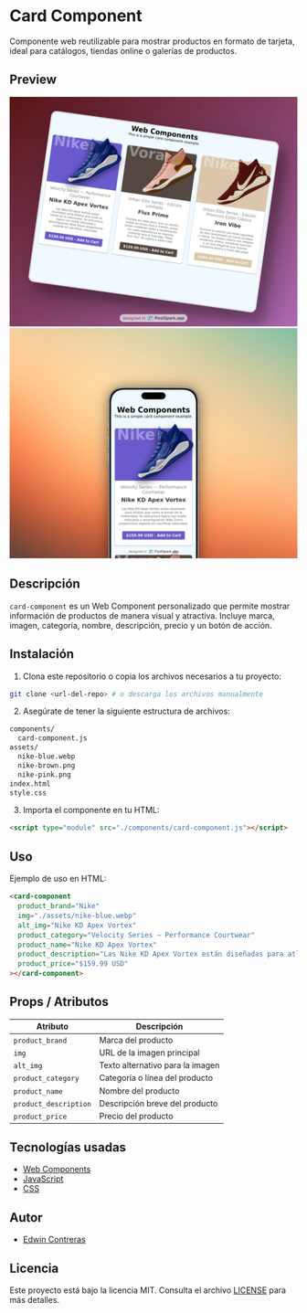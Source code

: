 # Card Component

Componente web reutilizable para mostrar productos en formato de tarjeta, ideal para catálogos, tiendas online o galerías de productos.

## Preview

![Card Component Preview](./assets/mockups-web.webp)
![Card Component Preview](./assets/mockups-mobile.webp)

## Descripción

`card-component` es un Web Component personalizado que permite mostrar información de productos de manera visual y atractiva. Incluye marca, imagen, categoría, nombre, descripción, precio y un botón de acción.

## Instalación

1. Clona este repositorio o copia los archivos necesarios a tu proyecto:

```bash
git clone <url-del-repo> # o descarga los archivos manualmente
```

2. Asegúrate de tener la siguiente estructura de archivos:

```
components/
  card-component.js
assets/
  nike-blue.webp
  nike-brown.png
  nike-pink.png
index.html
style.css
```

3. Importa el componente en tu HTML:

```html
<script type="module" src="./components/card-component.js"></script>
```

## Uso

Ejemplo de uso en HTML:

```html
<card-component
  product_brand="Nike"
  img="./assets/nike-blue.webp"
  alt_img="Nike KD Apex Vortex"
  product_category="Velocity Series — Performance Courtwear"
  product_name="Nike KD Apex Vortex"
  product_description="Las Nike KD Apex Vortex están diseñadas para atletas que viven al borde de la intensidad. Su estructura ligera con malla reforzada y amortiguación Nike Zoom proporciona soporte sin sacrificar velocidad."
  product_price="$159.99 USD"
></card-component>
```

## Props / Atributos

| Atributo              | Descripción                      |
| --------------------- | -------------------------------- |
| `product_brand`       | Marca del producto               |
| `img`                 | URL de la imagen principal       |
| `alt_img`             | Texto alternativo para la imagen |
| `product_category`    | Categoría o línea del producto   |
| `product_name`        | Nombre del producto              |
| `product_description` | Descripción breve del producto   |
| `product_price`       | Precio del producto              |

## Tecnologías usadas

- [Web Components](https://developer.mozilla.org/es/docs/Web/Web_Components)
- [JavaScript](https://developer.mozilla.org/es/docs/Web/JavaScript)
- [CSS](https://developer.mozilla.org/es/docs/Web/CSS)

## Autor

- [Edwin Contreras](https://github.com/EdGonzz)

## Licencia

Este proyecto está bajo la licencia MIT. Consulta el archivo [LICENSE](./LICENSE) para más detalles.
